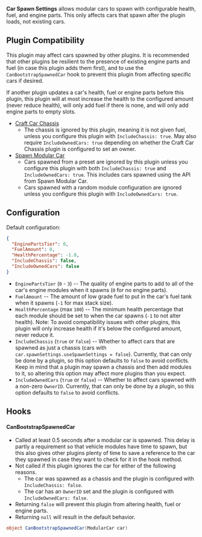 **Car Spawn Settings** allows modular cars to spawn with configurable health, fuel, and engine parts. This only affects cars that spawn after the plugin loads, not existing cars.

## Plugin Compatibility

This plugin may affect cars spawned by other plugins. It is recommended that other plugins be resilient to the presence of existing engine parts and fuel (in case this plugin adds them first), and to use the `CanBootstrapSpawnedCar` hook to prevent this plugin from affecting specific cars if desired.

If another plugin updates a car's health, fuel or engine parts before this plugin, this plugin will at most increase the health to the configured amount (never reduce health), will only add fuel if there is none, and will only add engine parts to empty slots.

- [Craft Car Chassis](https://umod.org/plugins/craft-car-chassis)
  - The chassis is ignored by this plugin, meaning it is not given fuel, unless you configure this plugin with `IncludeChassis: true`. May also require `IncludeOwnedCars: true` depending on whether the Craft Car Chassis plugin is configured to set an owner.
- [Spawn Modular Car](https://umod.org/plugins/spawn-modular-car)
  - Cars spawned from a preset are ignored by this plugin unless you configure this plugin with both `IncludeChassis: true` and `IncludeOwnedCars: true`. This includes cars spawned using the API from Spawn Modular Car.
  - Cars spawned with a random module configuration are ignored unless you configure this plugin with `IncludeOwnedCars: true`.

## Configuration

Default configuration:
```json
{
  "EnginePartsTier": 0,
  "FuelAmount": 0,
  "HealthPercentage": -1.0,
  "IncludeChassis": false,
  "IncludeOwnedCars": false
}
```

- `EnginePartsTier` (`0` - `3`) -- The quality of engine parts to add to all of the car's engine modules when it spawns (`0` for no engine parts).
- `FuelAmount` -- The amount of low grade fuel to put in the car's fuel tank when it spawns (`-1` for max stack size).
- `HealthPercentage` (max `100`) -- The minimum health percentage that each module should be set to when the car spawns (`-1` to not alter health). Note: To avoid compatibility issues with other plugins, this plugin will only increase health if it's below the configured amount, never reduce it.
- `IncludeChassis` (`true` or `false`) -- Whether to affect cars that are spawned as just a chassis (cars with `car.spawnSettings.useSpawnSettings = false`). Currently, that can only be done by a plugin, so this option defaults to `false` to avoid conflicts. Keep in mind that a plugin may spawn a chassis and then add modules to it, so altering this option may affect more plugins than you expect.
- `IncludeOwnedCars` (`true` or `false`) -- Whether to affect cars spawned with a non-zero `OwnerID`. Currently, that can only be done by a plugin, so this option defaults to `false` to avoid conflicts.

## Hooks

#### CanBootstrapSpawnedCar

- Called at least 0.5 seconds after a modular car is spawned. This delay is partly a requirement so that vehicle modules have time to spawn, but this also gives other plugins plenty of time to save a reference to the car they spawned in case they want to check for it in the hook method.
- Not called if this plugin ignores the car for either of the following reasons.
  - The car was spawned as a chassis and the plugin is configured with `IncludeChassis: false`.
  - The car has an `OwnerID` set and the plugin is configured with `IncludeOwnedCars: false`.
- Returning `false` will prevent this plugin from altering health, fuel or engine parts.
- Returning `null` will result in the default behavior.

```csharp
object CanBootstrapSpawnedCar(ModularCar car)
```
